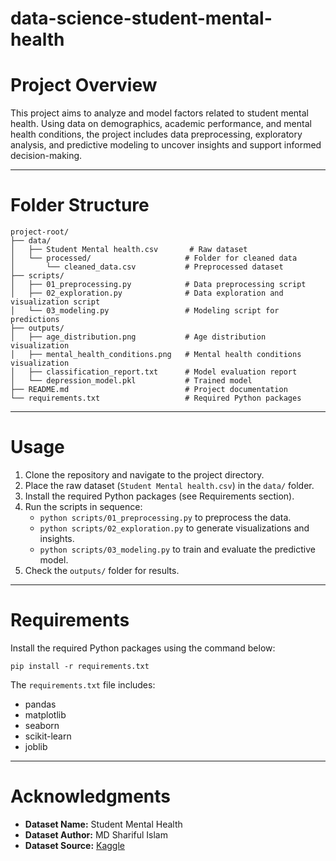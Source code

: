 # data-science-student-mental-health

# Project Overview
This project aims to analyze and model factors related to student mental health. Using data on demographics, academic performance, and mental health conditions, the project includes data preprocessing, exploratory analysis, and predictive modeling to uncover insights and support informed decision-making.

---

# Folder Structure
```
project-root/
├── data/
│   ├── Student Mental health.csv       # Raw dataset
│   └── processed/                     # Folder for cleaned data
│       └── cleaned_data.csv           # Preprocessed dataset
├── scripts/
│   ├── 01_preprocessing.py            # Data preprocessing script
│   ├── 02_exploration.py              # Data exploration and visualization script
│   └── 03_modeling.py                 # Modeling script for predictions
├── outputs/
│   ├── age_distribution.png           # Age distribution visualization
│   ├── mental_health_conditions.png   # Mental health conditions visualization
│   ├── classification_report.txt      # Model evaluation report
│   └── depression_model.pkl           # Trained model
├── README.md                          # Project documentation
└── requirements.txt                   # Required Python packages
```

---

# Usage
1. Clone the repository and navigate to the project directory.
2. Place the raw dataset (`Student Mental health.csv`) in the `data/` folder.
3. Install the required Python packages (see Requirements section).
4. Run the scripts in sequence:
   - `python scripts/01_preprocessing.py` to preprocess the data.
   - `python scripts/02_exploration.py` to generate visualizations and insights.
   - `python scripts/03_modeling.py` to train and evaluate the predictive model.
5. Check the `outputs/` folder for results.

---

# Requirements
Install the required Python packages using the command below:
```
pip install -r requirements.txt
```
The `requirements.txt` file includes:
- pandas
- matplotlib
- seaborn
- scikit-learn
- joblib

---

# Acknowledgments
- **Dataset Name:** Student Mental Health
- **Dataset Author:** MD Shariful Islam
- **Dataset Source:** [Kaggle](https://www.kaggle.com/datasets/shariful07/student-mental-health)